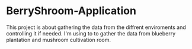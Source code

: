 # BerryShroom-Application
This project is about gathering the data from the diffrent enviroments and controlling it if needed. I'm using to to gather the data from blueberry plantation and mushroom cultivation room.
